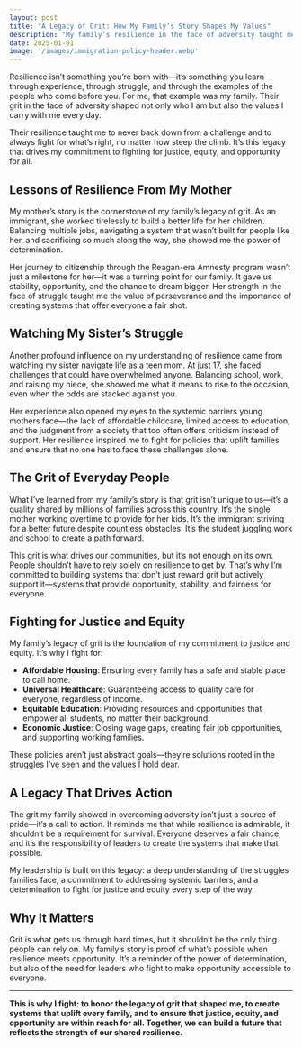 ```yaml
---
layout: post
title: "A Legacy of Grit: How My Family’s Story Shapes My Values"
description: "My family’s resilience in the face of adversity taught me to never back down from a challenge. It’s this legacy that drives my commitment to fighting for justice, equity, and opportunity for all."
date: 2025-01-01
image: '/images/immigration-policy-header.webp'
---
```


Resilience isn’t something you’re born with—it’s something you learn through experience, through struggle, and through the examples of the people who come before you. For me, that example was my family. Their grit in the face of adversity shaped not only who I am but also the values I carry with me every day. 

Their resilience taught me to never back down from a challenge and to always fight for what’s right, no matter how steep the climb. It’s this legacy that drives my commitment to fighting for justice, equity, and opportunity for all.

## Lessons of Resilience From My Mother

My mother’s story is the cornerstone of my family’s legacy of grit. As an immigrant, she worked tirelessly to build a better life for her children. Balancing multiple jobs, navigating a system that wasn’t built for people like her, and sacrificing so much along the way, she showed me the power of determination.

Her journey to citizenship through the Reagan-era Amnesty program wasn’t just a milestone for her—it was a turning point for our family. It gave us stability, opportunity, and the chance to dream bigger. Her strength in the face of struggle taught me the value of perseverance and the importance of creating systems that offer everyone a fair shot.

## Watching My Sister’s Struggle

Another profound influence on my understanding of resilience came from watching my sister navigate life as a teen mom. At just 17, she faced challenges that could have overwhelmed anyone. Balancing school, work, and raising my niece, she showed me what it means to rise to the occasion, even when the odds are stacked against you.

Her experience also opened my eyes to the systemic barriers young mothers face—the lack of affordable childcare, limited access to education, and the judgment from a society that too often offers criticism instead of support. Her resilience inspired me to fight for policies that uplift families and ensure that no one has to face these challenges alone.

## The Grit of Everyday People

What I’ve learned from my family’s story is that grit isn’t unique to us—it’s a quality shared by millions of families across this country. It’s the single mother working overtime to provide for her kids. It’s the immigrant striving for a better future despite countless obstacles. It’s the student juggling work and school to create a path forward.

This grit is what drives our communities, but it’s not enough on its own. People shouldn’t have to rely solely on resilience to get by. That’s why I’m committed to building systems that don’t just reward grit but actively support it—systems that provide opportunity, stability, and fairness for everyone.

## Fighting for Justice and Equity

My family’s legacy of grit is the foundation of my commitment to justice and equity. It’s why I fight for:

- **Affordable Housing**: Ensuring every family has a safe and stable place to call home.  
- **Universal Healthcare**: Guaranteeing access to quality care for everyone, regardless of income.  
- **Equitable Education**: Providing resources and opportunities that empower all students, no matter their background.  
- **Economic Justice**: Closing wage gaps, creating fair job opportunities, and supporting working families.  

These policies aren’t just abstract goals—they’re solutions rooted in the struggles I’ve seen and the values I hold dear.

## A Legacy That Drives Action

The grit my family showed in overcoming adversity isn’t just a source of pride—it’s a call to action. It reminds me that while resilience is admirable, it shouldn’t be a requirement for survival. Everyone deserves a fair chance, and it’s the responsibility of leaders to create the systems that make that possible.

My leadership is built on this legacy: a deep understanding of the struggles families face, a commitment to addressing systemic barriers, and a determination to fight for justice and equity every step of the way.

## Why It Matters

Grit is what gets us through hard times, but it shouldn’t be the only thing people can rely on. My family’s story is proof of what’s possible when resilience meets opportunity. It’s a reminder of the power of determination, but also of the need for leaders who fight to make opportunity accessible to everyone.

---

**This is why I fight: to honor the legacy of grit that shaped me, to create systems that uplift every family, and to ensure that justice, equity, and opportunity are within reach for all. Together, we can build a future that reflects the strength of our shared resilience.**